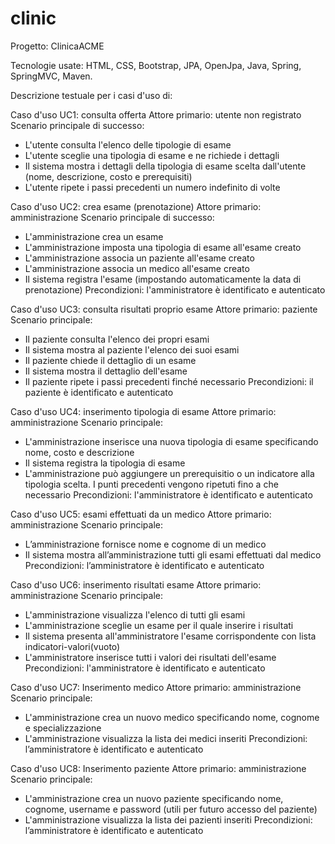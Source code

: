 # clinic
Progetto: ClinicaACME

Tecnologie usate: HTML, CSS, Bootstrap, JPA, OpenJpa, Java, Spring, SpringMVC, Maven.

Descrizione testuale per i casi d'uso di:

Caso d'uso UC1: consulta offerta
Attore primario: utente non registrato
  Scenario principale di successo: 
  - L'utente consulta l'elenco delle tipologie di esame
  - L'utente sceglie una tipologia di esame e ne richiede i dettagli 
  - Il sistema mostra i dettagli della tipologia di esame scelta dall'utente
    (nome, descrizione, costo e prerequisiti)
  - L'utente ripete i passi precedenti un numero indefinito di volte

Caso d'uso UC2: crea esame (prenotazione)
Attore primario: amministrazione
  Scenario principale di successo: 
  - L'amministrazione crea un esame
  - L'amministrazione imposta una tipologia di esame all'esame creato
  - L'amministrazione associa un paziente all'esame creato
  - L'amministrazione associa un medico all'esame creato
  - Il sistema registra l'esame (impostando automaticamente la data di prenotazione)
  Precondizioni: l'amministratore è identificato e autenticato

Caso d'uso UC3: consulta risultati proprio esame
Attore primario: paziente
  Scenario principale:
  - Il paziente consulta l'elenco dei propri esami
  - Il sistema mostra al paziente l'elenco dei suoi esami
  - Il paziente chiede il dettaglio di un esame
  - Il sistema mostra il dettaglio dell'esame
  - Il paziente ripete i passi precedenti finché necessario
  Precondizioni: il paziente è identificato e autenticato

Caso d'uso UC4: inserimento tipologia di esame
Attore primario: amministrazione
  Scenario principale:
  - L'amministrazione inserisce una nuova tipologia di esame
    specificando nome, costo e descrizione
  - Il sistema registra la tipologia di esame
  - L'amministrazione può aggiungere un prerequisitio o un indicatore
    alla tipologia scelta.
  I punti precedenti vengono ripetuti fino a che necessario
  Precondizioni: l'amministratore è identificato e autenticato

Caso d'uso UC5: esami effettuati da un medico
Attore primario: amministrazione
  Scenario principale:
  - L’amministrazione fornisce nome e cognome di un medico
  - Il sistema mostra all’amministrazione tutti gli esami effettuati dal medico
  Precondizioni: l’amministratore è identificato e autenticato

Caso d'uso UC6: inserimento risultati esame
Attore primario: amministrazione
  Scenario principale:
  - L'amministrazione visualizza l'elenco di tutti gli esami
  - L'amministrazione sceglie un esame per il quale inserire i risultati
  - Il sistema presenta all'amministratore l'esame corrispondente con lista indicatori-valori(vuoto)
  - L'amministratore inserisce tutti i valori dei risultati dell'esame
  Precondizioni: l'amministratore è identificato e autenticato

Caso d'uso UC7: Inserimento medico
Attore primario: amministrazione
  Scenario principale:
  - L'amministrazione crea un nuovo medico specificando
    nome, cognome e specializzazione
  - L'amministrazione visualizza la lista dei medici inseriti
  Precondizioni: l’amministratore è identificato e autenticato

Caso d'uso UC8: Inserimento paziente
Attore primario: amministrazione
  Scenario principale:
  - L'amministrazione crea un nuovo paziente specificando
    nome, cognome, username e password (utili per futuro accesso del paziente)
  - L'amministrazione visualizza la lista dei pazienti inseriti
  Precondizioni: l’amministratore è identificato e autenticato

